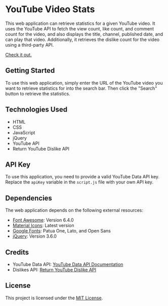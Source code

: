 # YouTube Video Stats

This web application can retrieve statistics for a given YouTube video. It uses the YouTube API to fetch the view count, like count, and comment count for the video, and also displays the title, channel, published date, and can play that video. Additionally, it retrieves the dislike count for the video using a third-party API.

[Check it out.](https://yt-video-stats.netlify.app/)


## Getting Started

To use this web application, simply enter the URL of the YouTube video you want to retrieve statistics for into the search bar. Then click the "Search" button to retrieve the statistics.


## Technologies Used

- HTML
- CSS
- JavaScript
- jQuery
- YouTube API
- Return YouTube Dislike API


## API Key

To use this application, you need to provide a valid YouTube Data API key. Replace the `apiKey` variable in the `script.js` file with your own API key.


## Dependencies

The web application depends on the following external resources:

- [Font Awesome](https://fontawesome.com/): Version 6.4.0
- [Material Icons](https://fonts.google.com/icons): Latest version
- [Google Fonts](https://fonts.google.com/): Patua One, Lato, and Open Sans
- [jQuery](https://jquery.com/): Version 3.6.0


## Credits

- YouTube Data API: [YouTube Data API Documentation](https://developers.google.com/youtube/v3)
- Dislikes API: [Return YouTube Dislike API](https://returnyoutubedislikeapi.com)


## License

This project is licensed under the [MIT License](LICENSE).
